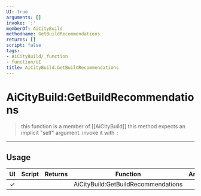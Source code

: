 ```yaml
---
UI: true
arguments: []
invoke: ':'
memberOf: AiCityBuild
methodname: GetBuildRecommendations
returns: []
script: false
tags:
- AiCityBuild/_function
- function/UI
title: AiCityBuild.GetBuildRecommendations
---
```

# AiCityBuild:GetBuildRecommendations
> this function is a member of [[AiCityBuild]]
> this method expects an implicit "self" argument. invoke it with `:`
-----
## Usage
|  UI | Script | Returns | Function | Arguments |
|:---:|:------:|-------:|:--------:|:---------|
|✓| ||AiCityBuild:GetBuildRecommendations||
